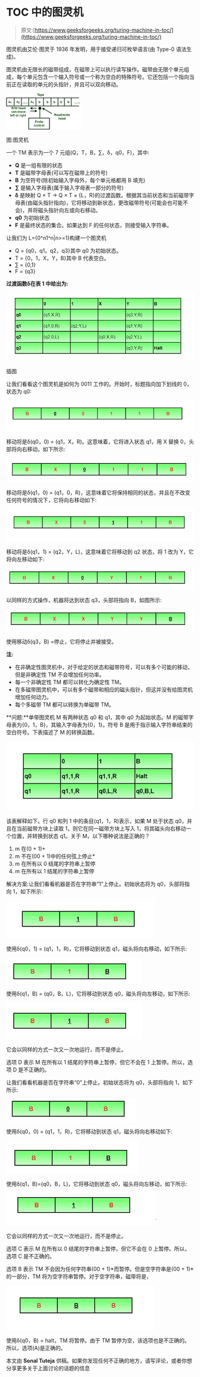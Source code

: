 # TOC 中的图灵机

> 原文:[https://www.geeksforgeeks.org/turing-machine-in-toc/](https://www.geeksforgeeks.org/turing-machine-in-toc/)

图灵机由艾伦·图灵于 1936 年发明，用于接受递归可枚举语言(由 Type-0 语法生成)。

图灵机由无限长的磁带组成，在磁带上可以执行读写操作。磁带由无限个单元组成，每个单元包含一个输入符号或一个称为空白的特殊符号。它还包括一个指向当前正在读取的单元的头指针，并且可以双向移动。

![](img/7fb8b109626d9dd7d822ffdff8d4e310.png)

图:图灵机

一个 TM 表示为一个 7 元组(Q，T，B，∑，δ，q0，F)，其中:

*   **Q** 是一组有限的状态
*   **T** 是磁带字母表(可以写在磁带上的符号)
*   **B** 为空符号(除初始输入字母外，每个单元格都用 B 填充)
*   **∑** 是输入字母表(属于输入字母表一部分的符号)
*   **δ** 是映射 Q × T → Q × T × {L，R}的过渡函数。根据其当前状态和当前磁带字母表(由磁头指针指向)，它将移动到新状态，更改磁带符号(可能会也可能不会)，并将磁头指针向左或向右移动。
*   **q0** 为初始状态
*   **F** 是最终状态的集合。如果达到 F 的任何状态，则接受输入字符串。

让我们为 L={0^n1^n|n>=1}构建一个图灵机

*   Q = {q0，q1，q2，q3}其中 q0 为初始状态。
*   T = {0，1，X，Y，B}其中 B 代表空白。
*   ∑ = {0,1}
*   F = {q3}

**过渡函数δ在表 1 中给出为:**

![table1](img/6c16223377855f9ac40699ca8e99c1c5.png)

插图

让我们看看这个图灵机是如何为 0011 工作的。开始时，标题指向加下划线的 0，状态为 q0:

![turing2](img/dc9dee4d5294f9ccafd8bc8b627808e7.png)

移动将是δ(q0，0) = (q1，X，R)。这意味着，它将进入状态 q1，用 X 替换 0，头部将向右移动，如下所示:

![turing3](img/cfcc0fef4110d3ca5bf6ff972bd6447a.png)

移动将是δ(q1，0) = (q1，0，R)，这意味着它将保持相同的状态，并且在不改变任何符号的情况下，它将向右移动如下:

![turing4](img/f57297e5e65157e345a8d2b460db119f.png)

移动将是δ(q1，1) = (q2，Y，L)，这意味着它将移动到 q2 状态，将 1 改为 Y，它将向左移动如下:

![turing5](img/6cf6a28566c33ceedab02f9f4f3fdea1.png)

以同样的方式操作，机器将达到状态 q3，头部将指向 B，如图所示:

![turing6](img/1f4de096ceeecd7996bd98d3c6660f18.png)

使用移动δ(q3，B) =停止，它将停止并被接受。

**注:**

*   在非确定性图灵机中，对于给定的状态和磁带符号，可以有多个可能的移动，但是非确定性 TM 不会增加任何功率。
*   每一个非确定性 TM 都可以转化为确定性 TM。
*   在多磁带图灵机中，可以有多个磁带和相应的磁头指针，但这并没有给图灵机增加任何动力。
*   每个多磁带 TM 都可以转换为单磁带 TM。

**问题:**单带图灵机 M 有两种状态 q0 和 q1，其中 q0 为起始状态。M 的磁带字母表为{0，1，B}，其输入字母表为{0，1}。符号 B 是用于指示输入字符串结束的空白符号。下表描述了 M 的转换函数。

![turing7](img/b45ac39d8d27c34ae9d96082a87a7cb3.png)

该表解释如下。行 q0 和列 1 中的条目(q1，1，R)表示，如果 M 处于状态 q0，并且在当前磁带方块上读取 1，则它在同一磁带方块上写入 1，将其磁头向右移动一个位置，并转换到状态 q1。关于 M，以下哪种说法是正确的？

1.  m 在(0 + 1)+
2.  m 不在(00 + 1)中的任何弦上停止*
3.  m 在所有以 0 结尾的字符串上暂停
4.  m 在所有以 1 结尾的字符串上暂停

解决方案:让我们看看机器是否在字符串“1”上停止。初始状态将为 q0，头部将指向 1，如下所示:

![turing9](img/d2a35f34e274614187d1c155118cb06f.png)

使用δ(q0，1) = (q1，1，R)，它将移动到状态 q1，磁头将向右移动，如下所示:

![turing11](img/ecfe3ef51d056c9588d14e4d12340a21.png)

使用δ(q1，B) = (q0，B，L)，它将移动到状态 q0，磁头将向左移动，如下所示:

![turing12](img/1a6100179aecf0c23614112fa21a6110.png)

它会以同样的方式一次又一次地运行，而不是停止。

选项 D 表示 M 在所有以 1 结尾的字符串上暂停，但它不会在 1 上暂停。所以，选项 D 是不正确的。

让我们看看机器是否在字符串“0”上停止。初始状态将为 q0，头部将指向 1，如下所示:

![turing13](img/f45e709be7986e475c51a029fb99276c.png)

使用δ(q0，0) = (q1，1，R)，它将移动到状态 q1，磁头将向右移动如下:

![turing14](img/84460aa8211b9daea668e818c8e983fc.png)

使用δ(q1，B)=(q0，B，L)，它将移动到状态 q0，磁头将向左移动，如下所示:

![turing15](img/fc74e03db4fe3e779a37afa4b784fb8f.png)

它会以同样的方式一次又一次地运行，而不是停止。

选项 C 表示 M 在所有以 0 结尾的字符串上暂停，但它不会在 0 上暂停。所以，选项 C 是不正确的。

选项 B 表示 TM 不会因为任何字符串(00 + 1)*而暂停。但是空字符串是(00 + 1)*的一部分，TM 将为空字符串暂停。对于空字符串，磁带将是，

![turing16](img/aad5813e6b9a1fbd3390695bd837209c.png)

使用δ(q0，B) = halt，TM 将暂停。由于 TM 暂停为空，该选项也是不正确的。
所以，选项(A)是正确的。

本文由 **Sonal Tuteja** 供稿。如果你发现任何不正确的地方，请写评论，或者你想分享更多关于上面讨论的话题的信息